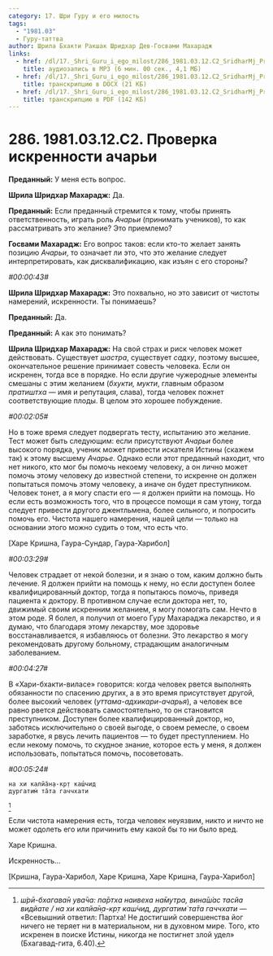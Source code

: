 ```yaml
---
category: 17. Шри Гуру и его милость
tags:
  - "1981.03"
  - Гуру-таттва
author: Шрила Бхакти Ракшак Шридхар Дев-Госвами Махарадж
links:
  - href: /dl/17._Shri_Guru_i_ego_milost/286_1981.03.12.C2_SridharMj_Proverka_iskrennosti_achari.mp3
    title: аудиозапись в MP3 (6 мин. 00 сек., 4,1 МБ)
  - href: /dl/17._Shri_Guru_i_ego_milost/286_1981.03.12.C2_SridharMj_Proverka_iskrennosti_achari.docx
    title: транскрипцию в DOCX (21 КБ)
  - href: /dl/17._Shri_Guru_i_ego_milost/286_1981.03.12.C2_SridharMj_Proverka_iskrennosti_achari.pdf
    title: транскрипцию в PDF (142 КБ)
---
```


# 286. 1981.03.12.С2. Проверка искренности ачарьи

**Преданный:** У меня есть вопрос.

**Шрила Шридхар Махарадж:** Да.

**Преданный:** Если преданный стремится к тому, чтобы принять ответственность, играть роль *Ачарьи* (принимать учеников), то как рассматривать это желание? Это приемлемо?

**Госвами Махарадж:** Его вопрос таков: если кто-то желает занять позицию *Ачарьи*, то означает ли это, что это желание следует интерпретировать, как дисквалификацию, как изъян с его стороны?

*#00:00:43#*

**Шрила Шридхар Махарадж:** Это похвально, но это зависит от чистоты намерений, искренности. Ты понимаешь?

**Преданный:** Да.

**Преданный:** А как это понимать?

**Шрила Шридхар Махарадж:** На свой страх и риск человек может действовать. Существует *шастра*, существует *садху*, поэтому высшее, окончательное решение принимает совесть человека. Если он искренен, тогда все в порядке. Но если другие чужеродные элементы смешаны с этим желанием (*бхукти, мукти*, главным образом *пратиштха* — имя и репутация, слава), тогда человек пожнет соответствующие плоды. В целом это хорошее побуждение.

*#00:02:05#*

Но в тоже время следует подвергать тесту, испытанию это желание. Тест может быть следующим: если присутствуют *Ачарьи* более высокого порядка, ученик может привести искателя Истины (скажем так) к этому высшему *Ачарье*. Однако если этот преданный находит, что нет никого, кто мог бы помочь некоему человеку, а он лично может помочь этому человеку до известной степени, то искренне он должен попытаться помочь этому человеку, а иначе он будет преступником. Человек тонет, а я могу спасти его — я должен прийти на помощь. Но если есть возможность того, что в процессе помощи я сам утону, тогда следует привести другого джентльмена, более сильного, и попросить помочь его. Чистота нашего намерения, нашей цели — только на основании этого можно судить о том, что есть что.

[Харе Кришна, Гаура-Сундар, Гаура-Харибол]

*#00:03:29#*

Человек страдает от некой болезни, и я знаю о том, каким должно быть лечение. Я должен прийти на помощь к нему, но если доступен более квалифицированный доктор, тогда я попытаюсь помочь, приведя пациента к доктору. В противном случае если доктора нет, то, движимый своим искренним желанием, я могу помогать сам. Нечто в этом роде. Я болел, я получил от моего Гуру Махараджа лекарство, и я думаю, что благодаря этому лекарству, мое здоровье восстанавливается, я избавляюсь от болезни. Это лекарство я могу рекомендовать другому больному, страдающим аналогичным заболеванием.

*#00:04:27#*

В «Хари-бхакти-виласе» говорится: когда человек рвется выполнять обязанности по спасению других, а в это время присутствует другой, более высокий человек (*уттама-адхикари-ачарья*), а человек все равно рвется действовать самостоятельно, то он становится преступником. Доступен более квалифицированный доктор, но, заботясь исключительно о своей выгоде, о своем ремесле, о своем заработке, я рвусь лечить пациентов — то будет преступлением. Но если некому помочь, то скудное знание, которое есть у меня, я должен использовать, попытаться помочь, посоветовать.

*#00:05:24#*

    на хи калйа̄н̣а-кр̣т каш́чид
    дургатим̇ та̄та гаччхати
[^_ftn1]

Если чистота намерения есть, тогда человек неуязвим, никто и ничто не может одолеть его или причинить ему какой бы то ни было вред.

Харе Кришна.

Искренность…

[Кришна, Гаура-Харибол, Харе Кришна, Харе Кришна, Гаура-Харибол]



[^_ftn1]: *ш́рӣ-бхагава̄н ува̄ча: па̄ртха наивеха на̄мутра, вина̄ш́ас тасйа видйате / на хи калйа̄н̣а-кр̣т каш́чид, дургатим̇ та̄та гаччхати* — «Всевышний ответил: Партха! Не достигший совершенства йог ничего не теряет ни в материальном, ни в духовном мире. Того, кто искренен в поиске Истины, никогда не постигнет злой удел» (Бхагавад-гита, 6.40).

